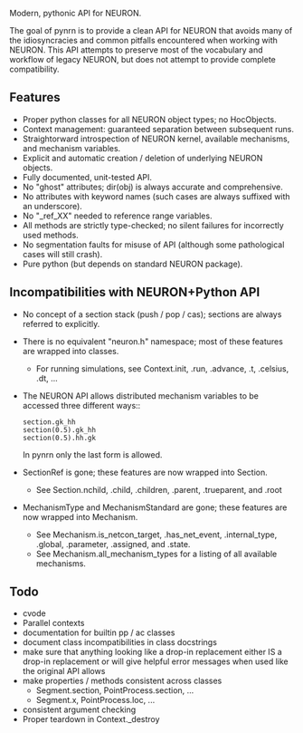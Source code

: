 Modern, pythonic API for NEURON.

The goal of pynrn is to provide a clean API for NEURON that avoids many of
the idiosyncracies and common pitfalls encountered when working with NEURON.
This API attempts to preserve most of the vocabulary and workflow of legacy 
NEURON, but does not attempt to provide complete compatibility. 

Features
--------

* Proper python classes for all NEURON object types; no HocObjects.
* Context management: guaranteed separation between subsequent runs.
* Straightorward introspection of NEURON kernel, available mechanisms, 
  and mechanism variables.
* Explicit and automatic creation / deletion of underlying NEURON objects.
* Fully documented, unit-tested API.
* No "ghost" attributes; dir(obj) is always accurate and comprehensive.
* No attributes with keyword names (such cases are always suffixed with an 
  underscore).
* No "_ref_XX" needed to reference range variables.
* All methods are strictly type-checked; no silent failures for incorrectly 
  used methods.
* No segmentation faults for misuse of API (although some pathological cases
  will still crash).
* Pure python (but depends on standard NEURON package).


Incompatibilities with NEURON+Python API
----------------------------------------

* No concept of a section stack (push / pop / cas); sections are always 
  referred to explicitly.
* There is no equivalent "neuron.h" namespace; most of these features are 
  wrapped into classes.
    * For running simulations, see Context.init, .run, .advance, .t, .celsius,
      .dt, ...
* The NEURON API allows distributed mechanism variables to be accessed three
  different ways::
      
      section.gk_hh
      section(0.5).gk_hh
      section(0.5).hh.gk
      
  In pynrn only the last form is allowed. 
* SectionRef is gone; these features are now wrapped into Section.
    * See Section.nchild, .child, .children, .parent, .trueparent, and .root
* MechanismType and MechanismStandard are gone; these features are now wrapped 
  into Mechanism.
    * See Mechanism.is_netcon_target, .has_net_event, .internal_type, .global,
      .parameter, .assigned, and .state.
    * See Mechanism.all_mechanism_types for a listing of all available
      mechanisms.
    
Todo
----

* cvode
* Parallel contexts
* documentation for builtin pp / ac classes
* document class incompatibilities in class docstrings
* make sure that anything looking like a drop-in replacement either IS a drop-in
  replacement or will give helpful error messages when used like the original
  API allows
* make properties / methods consistent across classes
    - Segment.section, PointProcess.section, ...
    - Segment.x, PointProcess.loc, ...
* consistent argument checking
* Proper teardown in Context._destroy
    